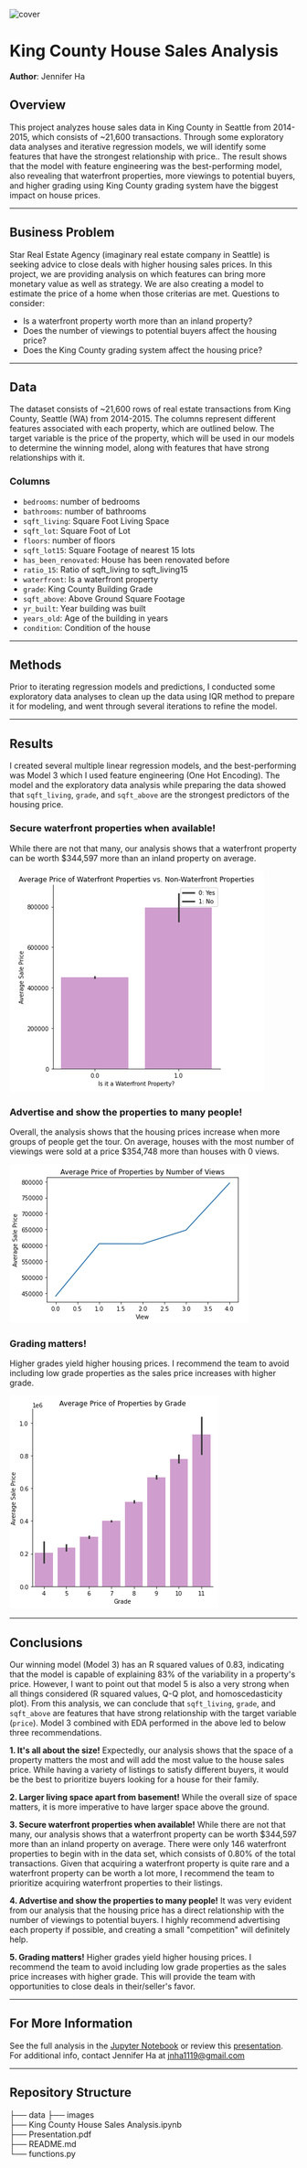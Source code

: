 ![cover](./images/seattle.jpg)

# King County House Sales Analysis
**Author**: Jennifer Ha

## Overview
This project analyzes house sales data in King County in Seattle from 2014-2015, which consists of ~21,600 transactions. Through some exploratory data analyses and iterative regression models, we will identify some features that have the strongest relationship with price.. The result shows that the model with feature engineering was the best-performing model, also revealing that waterfront properties, more viewings to potential buyers, and higher grading using King County grading system have the biggest impact on house prices.
***
## Business Problem
Star Real Estate Agency (imaginary real estate company in Seattle) is seeking advice to close deals with higher housing sales prices. In this project, we are providing analysis on which features can bring more monetary value as well as strategy. We are also creating a model to estimate the price of a home when those criterias are met. Questions to consider:
* Is a waterfront property worth more than an inland property?
* Does the number of viewings to potential buyers affect the housing price?
* Does the King County grading system affect the housing price?
***
## Data
The dataset consists of ~21,600 rows of real estate transactions from King County, Seattle (WA) from 2014-2015. The columns represent different features associated with each property, which are outlined below. The target variable is the price of the property, which will be used in our models to determine the winning model, along with features that have strong relationships with it.

### Columns
* `bedrooms`: number of bedrooms
* `bathrooms`: number of bathrooms
* `sqft_living`: Square Foot Living Space
* `sqft_lot`: Square Foot of Lot
* `floors`: number of floors
* `sqft_lot15`: Square Footage of nearest 15 lots
* `has_been_renovated`: House has been renovated before
* `ratio_15`: Ratio of sqft_living to sqft_living15
* `waterfront`: Is a waterfront property
* `grade`: King County Building Grade
* `sqft_above`: Above Ground Square Footage
* `yr_built`: Year building was built
* `years_old`: Age of the building in years
* `condition`: Condition of the house
***
## Methods
Prior to iterating regression models and predictions, I conducted some exploratory data analyses to clean up the data using IQR method to prepare it for modeling, and went through several iterations to refine the model.
***
## Results
I created several multiple linear regression models, and the best-performing was Model 3 which I used feature engineering (One Hot Encoding). The model and the exploratory data analysis while preparing the data showed that `sqft_living`, `grade`, and `sqft_above` are the strongest predictors of the housing price. 

### Secure waterfront properties when available!
While there are not that many, our analysis shows that a waterfront property can be worth $344,597 more than an inland property on average.

![graph4](./images/waterfront_graph.png)
### Advertise and show the properties to many people!
Overall, the analysis shows that the housing prices increase when more groups of people get the tour. On average, houses with the most number of viewings were sold at a price $354,748 more than houses with 0 views. 

![graph5](./images/view_graph.png)
### Grading matters!
Higher grades yield higher housing prices. I recommend the team to avoid including low grade properties as the sales price increases with higher grade.

![graph6](./images/grade_graph.png)
***
## Conclusions
Our winning model (Model 3) has an R squared values of 0.83, indicating that the model is capable of explaining 83% of the variability in a property's price. However, I want to point out that model 5 is also a very strong when all things considered (R squared values, Q-Q plot, and homoscedasticity plot). From this analysis, we can conclude that `sqft_living`, `grade`, and `sqft_above` are features that have strong relationship with the target variable (`price`). Model 3 combined with EDA performed in the above led to below three recommendations.

**1. It's all about the size!** Expectedly, our analysis shows that the space of a property matters the most and will add the most value to the house sales price. While having a variety of listings to satisfy different buyers, it would be the best to prioritize buyers looking for a house for their family.

**2. Larger living space apart from basement!** While the overall size of space matters, it is more imperative to have larger space above the ground.

**3. Secure waterfront properties when available!** While there are not that many, our analysis shows that a waterfront property can be worth $344,597 more than an inland property on average. There were only 146 waterfront properties to begin with in the data set, which consists of 0.80% of the total transactions. Given that acquiring a waterfront property is quite rare and a waterfront property can be worth a lot more, I recommend the team to prioritize acquiring waterfront properties to their listings. 

**4. Advertise and show the properties to many people!** It was very evident from our analysis that the housing price has a direct relationship with the number of viewings to potential buyers. I highly recommend advertising each property if possible, and creating a small "competition" will definitely help.

**5. Grading matters!** Higher grades yield higher housing prices. I recommend the team to avoid including low grade properties as the sales price increases with higher grade. This will provide the team with opportunities to close deals in their/seller's favor.
***
## For More Information
See the full analysis in the [Jupyter Notebook](http://localhost:8888/notebooks/King%20County%20House%20Sales%20Analysis.ipynb) or review this [presentation](https://github.com/jennifernha/King-County-House-Sales/blob/main/Presentation.pdf).
For additional info, contact Jennifer Ha at jnha1119@gmail.com
***
## Repository Structure
├── data 
├── images                        
├── King County House Sales Analysis.ipynb   
├── Presentation.pdf                   
├── README.md                                    
└── functions.py 
  